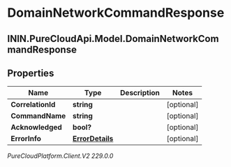 # DomainNetworkCommandResponse

## ININ.PureCloudApi.Model.DomainNetworkCommandResponse

## Properties

|Name | Type | Description | Notes|
|------------ | ------------- | ------------- | -------------|
| **CorrelationId** | **string** |  | [optional] |
| **CommandName** | **string** |  | [optional] |
| **Acknowledged** | **bool?** |  | [optional] |
| **ErrorInfo** | [**ErrorDetails**](ErrorDetails) |  | [optional] |



_PureCloudPlatform.Client.V2 229.0.0_
